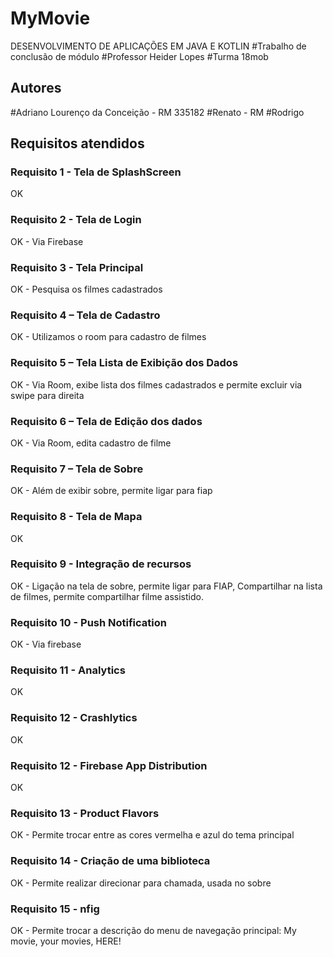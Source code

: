 # MyMovie 

DESENVOLVIMENTO DE APLICAÇÕES EM JAVA E KOTLIN
#Trabalho de conclusão de módulo
#Professor Heider Lopes
#Turma 18mob

## Autores
#Adriano Lourenço da Conceição - RM 335182
#Renato - RM
#Rodrigo

## Requisitos atendidos

### Requisito 1 - Tela de SplashScreen
OK
### Requisito 2 - Tela de Login
OK - Via Firebase
### Requisito 3 - Tela Principal
OK - Pesquisa os filmes cadastrados
### Requisito 4 – Tela de Cadastro
OK - Utilizamos o room para cadastro de filmes
### Requisito 5 – Tela Lista de Exibição dos Dados
OK - Via Room, exibe lista dos filmes cadastrados e permite excluir via swipe para direita
### Requisito 6 – Tela de Edição dos dados
OK - Via Room, edita cadastro de filme
### Requisito 7 – Tela de Sobre
OK - Além de exibir sobre, permite ligar para fiap
### Requisito 8 - Tela de Mapa
OK
### Requisito 9 - Integração de recursos
OK - Ligação na tela de sobre, permite ligar para FIAP, Compartilhar na lista de filmes, permite compartilhar filme assistido.
### Requisito 10 - Push Notification
OK - Via firebase
### Requisito 11 - Analytics
OK
### Requisito 12 - Crashlytics
OK
### Requisito 12 - Firebase App Distribution
OK
### Requisito 13 - Product Flavors
OK - Permite trocar entre as cores vermelha e azul do tema principal
### Requisito 14 - Criação de uma biblioteca
OK - Permite realizar direcionar para chamada, usada no sobre
### Requisito 15 - nfig
OK - Permite trocar a descrição do menu de navegação principal: My movie, your movies, HERE!

